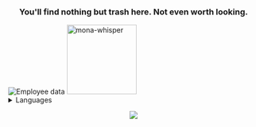 <h3 align="center">You'll find nothing but trash here. Not even worth looking.</h3>
<img src="https://rockstarintel.com/wp-content/uploads/2023/12/channels4_banner-youtube-trailer-1-logoless.webp" alt="Employee data" title="Employee Data title">

  <img src="https://github.com/images/mona-whisper.gif" alt="mona-whisper" width="140" height="140"/>
  <details>
        <summary>Languages</summary>
	<h1>🇩🇪 🇬🇧 🇺🇸</h1>
  </details>

<p align="center">
  <a href="/">
    <img src="https://skillicons.dev/icons?i=github,html,css,discord,twitter" />
  </a>
</p>
